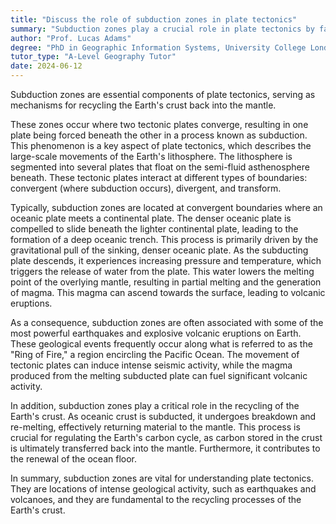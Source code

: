 ```yaml
---
title: "Discuss the role of subduction zones in plate tectonics"
summary: "Subduction zones play a crucial role in plate tectonics by facilitating the recycling of the Earth's crust back into the mantle."
author: "Prof. Lucas Adams"
degree: "PhD in Geographic Information Systems, University College London"
tutor_type: "A-Level Geography Tutor"
date: 2024-06-12
---
```


Subduction zones are essential components of plate tectonics, serving as mechanisms for recycling the Earth's crust back into the mantle.

These zones occur where two tectonic plates converge, resulting in one plate being forced beneath the other in a process known as subduction. This phenomenon is a key aspect of plate tectonics, which describes the large-scale movements of the Earth's lithosphere. The lithosphere is segmented into several plates that float on the semi-fluid asthenosphere beneath. These tectonic plates interact at different types of boundaries: convergent (where subduction occurs), divergent, and transform.

Typically, subduction zones are located at convergent boundaries where an oceanic plate meets a continental plate. The denser oceanic plate is compelled to slide beneath the lighter continental plate, leading to the formation of a deep oceanic trench. This process is primarily driven by the gravitational pull of the sinking, denser oceanic plate. As the subducting plate descends, it experiences increasing pressure and temperature, which triggers the release of water from the plate. This water lowers the melting point of the overlying mantle, resulting in partial melting and the generation of magma. This magma can ascend towards the surface, leading to volcanic eruptions.

As a consequence, subduction zones are often associated with some of the most powerful earthquakes and explosive volcanic eruptions on Earth. These geological events frequently occur along what is referred to as the "Ring of Fire," a region encircling the Pacific Ocean. The movement of tectonic plates can induce intense seismic activity, while the magma produced from the melting subducted plate can fuel significant volcanic activity.

In addition, subduction zones play a critical role in the recycling of the Earth's crust. As oceanic crust is subducted, it undergoes breakdown and re-melting, effectively returning material to the mantle. This process is crucial for regulating the Earth's carbon cycle, as carbon stored in the crust is ultimately transferred back into the mantle. Furthermore, it contributes to the renewal of the ocean floor.

In summary, subduction zones are vital for understanding plate tectonics. They are locations of intense geological activity, such as earthquakes and volcanoes, and they are fundamental to the recycling processes of the Earth's crust.
    